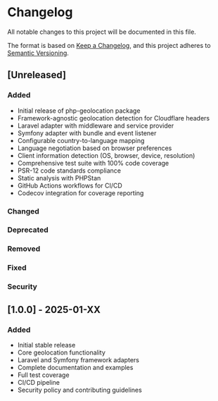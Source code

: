 # Changelog

All notable changes to this project will be documented in this file.

The format is based on [Keep a Changelog](https://keepachangelog.com/en/1.0.0/),
and this project adheres to [Semantic Versioning](https://semver.org/spec/v2.0.0.html).

## [Unreleased]

### Added
- Initial release of php-geolocation package
- Framework-agnostic geolocation detection for Cloudflare headers
- Laravel adapter with middleware and service provider
- Symfony adapter with bundle and event listener
- Configurable country-to-language mapping
- Language negotiation based on browser preferences
- Client information detection (OS, browser, device, resolution)
- Comprehensive test suite with 100% code coverage
- PSR-12 code standards compliance
- Static analysis with PHPStan
- GitHub Actions workflows for CI/CD
- Codecov integration for coverage reporting

### Changed

### Deprecated

### Removed

### Fixed

### Security

## [1.0.0] - 2025-01-XX

### Added
- Initial stable release
- Core geolocation functionality
- Laravel and Symfony framework adapters
- Complete documentation and examples
- Full test coverage
- CI/CD pipeline
- Security policy and contributing guidelines
